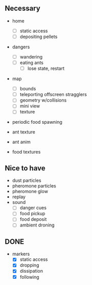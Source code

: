 ## Necessary
- home
	- [ ] static access
	- [ ] depositing pellets
- dangers
	- [ ] wandering
	- [ ] eating ants
		- [ ] lose state, restart
- map
	- [ ] bounds
	- [ ] teleporting offscreen stragglers
	- [ ] geometry w/collisions
	- [ ] mini view
	- [ ] texture
- periodic food spawning

- ant texture
- ant anim
- food textures

## Nice to have
- dust particles
- pheromone particles
- pheromone glow
- replay
- sound
	- [ ] danger cues
	- [ ] food pickup
	- [ ] food deposit
	- [ ] ambient droning

## DONE
- markers
	- [x] static access
	- [x] dropping
	- [x] dissipation
	- [x] following
